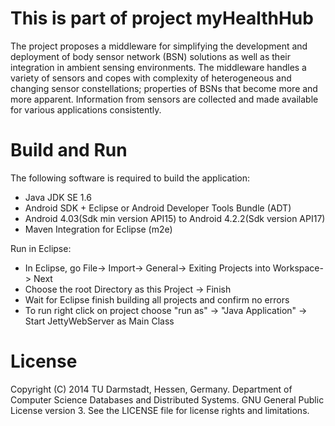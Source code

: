 This is part of project myHealthHub
===========

The project proposes a middleware for simplifying the development and deployment of 
body sensor network (BSN) solutions as well as their integration in ambient sensing 
environments. The middleware handles a variety of sensors and copes with complexity
of heterogeneous and changing sensor constellations; properties of BSNs that become
more and more apparent. Information from sensors are collected and made available 
for various applications consistently.


Build and Run
==============

The following software is required to build the application:
- Java JDK SE 1.6
- Android SDK + Eclipse or Android Developer Tools Bundle (ADT) 
- Android 4.03(Sdk min version API15) to Android 4.2.2(Sdk version API17)
- Maven Integration for Eclipse (m2e)
	
Run in Eclipse:
- In Eclipse, go File-> Import-> General-> Exiting Projects into Workspace-> Next
- Choose the root Directory as this Project -> Finish
- Wait for Eclipse finish building all projects and confirm no errors
- To run right click on project choose "run as" -> "Java Application" -> Start JettyWebServer as Main Class


License
==============

Copyright (C) 2014 TU Darmstadt, Hessen, Germany. Department of Computer Science Databases and Distributed Systems.
GNU General Public License version 3. See the LICENSE file for license rights and limitations.

